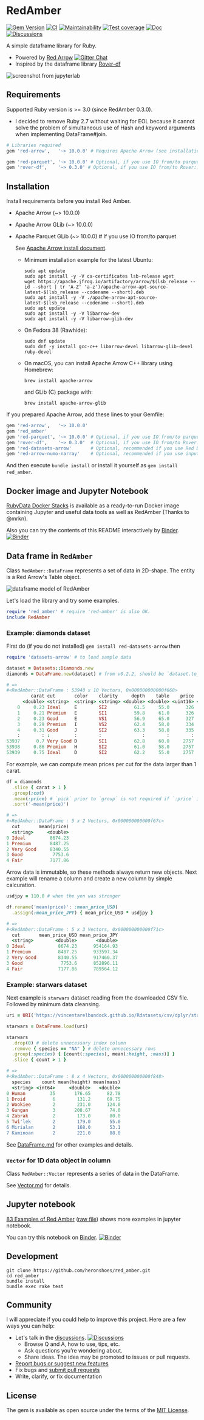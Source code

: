 # RedAmber

[![Gem Version](https://badge.fury.io/rb/red_amber.svg)](https://badge.fury.io/rb/red_amber)
[![CI](https://github.com/heronshoes/red_amber/actions/workflows/ci.yml/badge.svg)](https://github.com/heronshoes/red_amber/actions/workflows/ci.yml)
[![Maintainability](https://api.codeclimate.com/v1/badges/b8a745047045d2f49daa/maintainability)](https://codeclimate.com/github/heronshoes/red_amber/maintainability)
[![Test coverage](https://api.codeclimate.com/v1/badges/b8a745047045d2f49daa/test_coverage)](https://codeclimate.com/github/heronshoes/red_amber/test_coverage)
[![Doc](https://img.shields.io/badge/docs-latest-blue)](https://heronshoes.github.io/red_amber/)
[![Discussions](https://img.shields.io/github/discussions/heronshoes/red_amber)](https://github.com/heronshoes/red_amber/discussions)

A simple dataframe library for Ruby.

- Powered by [Red Arrow](https://github.com/apache/arrow/tree/master/ruby/red-arrow)
[![Gitter Chat](https://badges.gitter.im/red-data-tools/en.svg)](https://gitter.im/red-data-tools/en)
- Inspired by the dataframe library [Rover-df](https://github.com/ankane/rover)

![screenshot from jupyterlab](https://raw.githubusercontent.com/heronshoes/red_amber/main/doc/image/screenshot.png)

## Requirements

Supported Ruby version is >= 3.0 (since RedAmber 0.3.0).

- I decided to remove Ruby 2.7 without waiting for EOL because it cannot solve the problem of simultaneous use of Hash and keyword arguments when implementing DataFrame#join.

```ruby
# Libraries required
gem 'red-arrow',   '~> 10.0.0' # Requires Apache Arrow (see installation below)

gem 'red-parquet', '~> 10.0.0' # Optional, if you use IO from/to parquet
gem 'rover-df',    '~> 0.3.0' # Optional, if you use IO from/to Rover::DataFrame
```

## Installation

Install requirements before you install Red Amber.

- Apache Arrow (~> 10.0.0)
- Apache Arrow GLib (~> 10.0.0)
- Apache Parquet GLib (~> 10.0.0)  # If you use IO from/to parquet

  See [Apache Arrow install document](https://arrow.apache.org/install/).
  
  - Minimum installation example for the latest Ubuntu:

      ```
      sudo apt update
      sudo apt install -y -V ca-certificates lsb-release wget
      wget https://apache.jfrog.io/artifactory/arrow/$(lsb_release --id --short | tr 'A-Z' 'a-z')/apache-arrow-apt-source-latest-$(lsb_release --codename --short).deb
      sudo apt install -y -V ./apache-arrow-apt-source-latest-$(lsb_release --codename --short).deb
      sudo apt update
      sudo apt install -y -V libarrow-dev
      sudo apt install -y -V libarrow-glib-dev
      ```

  - On Fedora 38 (Rawhide):

      ```
      sudo dnf update
      sudo dnf -y install gcc-c++ libarrow-devel libarrow-glib-devel ruby-devel
      ```

  - On macOS, you can install Apache Arrow C++ library using Homebrew:    

      ```
      brew install apache-arrow
      ```

    and GLib (C) package with:

      ```
      brew install apache-arrow-glib
      ```

If you prepared Apache Arrow, add these lines to your Gemfile:

```ruby
gem 'red-arrow',   '~> 10.0.0'
gem 'red_amber'
gem 'red-parquet', '~> 10.0.0' # Optional, if you use IO from/to parquet
gem 'rover-df',    '~> 0.3.0'  # Optional, if you use IO from/to Rover::DataFrame
gem 'red-datasets-arrow'       # Optional, recommended if you use Red Datasets
gem 'red-arrow-numo-narray'    # Optional, recommended if you use inputs from Numo::NArray
```

And then execute `bundle install` or install it yourself as `gem install red_amber`.

## Docker image and Jupyter Notebook

[RubyData Docker Stacks](https://github.com/RubyData/docker-stacks) is available as a ready-to-run Docker image containing Jupyter and useful data tools as well as RedAmber (Thanks to @mrkn).

Also you can try the contents of this README interactively by [Binder](https://mybinder.org/v2/gh/heronshoes/docker-stacks/RedAmber-binder?filepath=red-amber.ipynb). 
[![Binder](https://mybinder.org/badge_logo.svg)](https://mybinder.org/v2/gh/heronshoes/docker-stacks/RedAmber-binder?filepath=red-amber.ipynb)


## Data frame in `RedAmber`

Class `RedAmber::DataFrame` represents a set of data in 2D-shape.
The entity is a Red Arrow's Table object. 

![dataframe model of RedAmber](https://raw.githubusercontent.com/heronshoes/red_amber/main/doc/image/dataframe_model.png)

Let's load the library and try some examples.

```ruby
require 'red_amber' # require 'red-amber' is also OK.
include RedAmber
```

### Example: diamonds dataset

First do (if you do not installed) `
gem install red-datasets-arrow
`
then

```ruby
require 'datasets-arrow' # to load sample data

dataset = Datasets::Diamonds.new
diamonds = DataFrame.new(dataset) # from v0.2.2, should be `dataset.to_arrow` if older.

# =>
#<RedAmber::DataFrame : 53940 x 10 Vectors, 0x000000000000f668>
         carat cut       color    clarity     depth    table    price        x ...        z
      <double> <string>  <string> <string> <double> <double> <uint16> <double> ... <double>
    0     0.23 Ideal     E        SI2          61.5     55.0      326     3.95 ...     2.43
    1     0.21 Premium   E        SI1          59.8     61.0      326     3.89 ...     2.31
    2     0.23 Good      E        VS1          56.9     65.0      327     4.05 ...     2.31
    3     0.29 Premium   I        VS2          62.4     58.0      334      4.2 ...     2.63
    4     0.31 Good      J        SI2          63.3     58.0      335     4.34 ...     2.75
    :        : :         :        :               :        :        :        : ...        :
53937      0.7 Very Good D        SI1          62.8     60.0     2757     5.66 ...     3.56
53938     0.86 Premium   H        SI2          61.0     58.0     2757     6.15 ...     3.74
53939     0.75 Ideal     D        SI2          62.2     55.0     2757     5.83 ...     3.64
```

For example, we can compute mean prices per cut for the data larger than 1 carat.

```ruby
df = diamonds
  .slice { carat > 1 }
  .group(:cut)
  .mean(:price) # `pick` prior to `group` is not required if `:price` is specified here.
  .sort('-mean(price)')

# =>
#<RedAmber::DataFrame : 5 x 2 Vectors, 0x000000000000f67c>
  cut       mean(price)
  <string>     <double>
0 Ideal         8674.23
1 Premium       8487.25
2 Very Good     8340.55
3 Good           7753.6
4 Fair          7177.86
```

Arrow data is immutable, so these methods always return new objects.
Next example will rename a column and create a new column by simple calcuration.

```ruby
usdjpy = 110.0 # when the yen was stronger

df.rename('mean(price)': :mean_price_USD)
  .assign(:mean_price_JPY) { mean_price_USD * usdjpy }

# =>
#<RedAmber::DataFrame : 5 x 3 Vectors, 0x000000000000f71c>
  cut       mean_price_USD mean_price_JPY
  <string>        <double>       <double>
0 Ideal            8674.23      954164.93
1 Premium          8487.25      933597.34
2 Very Good        8340.55      917460.37
3 Good              7753.6      852896.11
4 Fair             7177.86      789564.12
```

### Example: starwars dataset

Next example is `starwars` dataset reading from the downloaded CSV file. Followed by minimum data cleansing.

```ruby
uri = URI('https://vincentarelbundock.github.io/Rdatasets/csv/dplyr/starwars.csv')

starwars = DataFrame.load(uri)

starwars
  .drop(0) # delete unnecessary index column
  .remove { species == "NA" } # delete unnecessary rows
  .group(:species) { [count(:species), mean(:height, :mass)] }
  .slice { count > 1 }

# =>
#<RedAmber::DataFrame : 8 x 4 Vectors, 0x000000000000f848>
  species    count mean(height) mean(mass)
  <string> <int64>     <double>   <double>
0 Human         35       176.65      82.78
1 Droid          6        131.2      69.75
2 Wookiee        2        231.0      124.0
3 Gungan         3       208.67       74.0
4 Zabrak         2        173.0       80.0
5 Twi'lek        2        179.0       55.0
6 Mirialan       2        168.0       53.1
7 Kaminoan       2        221.0       88.0
```

See [DataFrame.md](doc/DataFrame.md) for other examples and details.


### `Vector` for 1D data object in column

Class `RedAmber::Vector` represents a series of data in the DataFrame.

See [Vector.md](doc/Vector.md) for details.

## Jupyter notebook

[83 Examples of Red Amber](https://github.com/heronshoes/docker-stacks/blob/RedAmber-binder/binder/examples_of_red_amber.ipynb)
([raw file](https://raw.githubusercontent.com/heronshoes/docker-stacks/RedAmber-binder/binder/examples_of_red_amber.ipynb)) shows more examples in jupyter notebook.

You can try this notebook on [Binder](https://mybinder.org/v2/gh/heronshoes/docker-stacks/RedAmber-binder?filepath=examples_of_red_amber.ipynb). 
[![Binder](https://mybinder.org/badge_logo.svg)](https://mybinder.org/v2/gh/heronshoes/docker-stacks/RedAmber-binder?filepath=examples_of_red_amber.ipynb)


## Development

```shell
git clone https://github.com/heronshoes/red_amber.git
cd red_amber
bundle install
bundle exec rake test
```

## Community

I will appreciate if you could help to improve this project. Here are a few ways you can help:

- Let's talk in the [discussions](https://github.com/heronshoes/red_amber/discussions). [![Discussions](https://img.shields.io/github/discussions/heronshoes/red_amber)](https://github.com/heronshoes/red_amber/discussions)
  - Browse Q and A, how to use, tips, etc.
  - Ask questions you’re wondering about.
  - Share ideas. The idea may be promoted to issues or pull requests.
- [Report bugs or suggest new features](https://github.com/heronshoes/red_amber/issues)
- Fix bugs and [submit pull requests](https://github.com/heronshoes/red_amber/pulls)
- Write, clarify, or fix documentation

## License

The gem is available as open source under the terms of the [MIT License](https://opensource.org/licenses/MIT).
